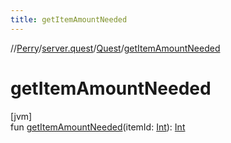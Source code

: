 ```yaml
---
title: getItemAmountNeeded
---
```

//[Perry](../../../index.html)/[server.quest](../index.html)/[Quest](index.html)/[getItemAmountNeeded](get-item-amount-needed.html)



# getItemAmountNeeded



[jvm]\
fun [getItemAmountNeeded](get-item-amount-needed.html)(itemId: [Int](https://kotlinlang.org/api/latest/jvm/stdlib/kotlin/-int/index.html)): [Int](https://kotlinlang.org/api/latest/jvm/stdlib/kotlin/-int/index.html)




